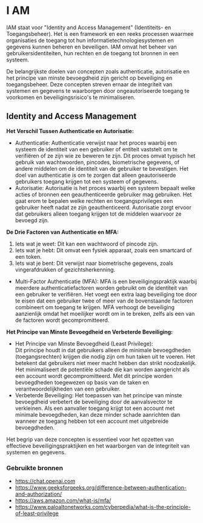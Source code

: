# I AM
IAM staat voor "Identity and Access Management" (Identiteits- en Toegangsbeheer). Het is een framework en een reeks processen waarmee organisaties de toegang tot hun informatietechnologiesystemen en gegevens kunnen beheren en beveiligen. IAM omvat het beheer van gebruikersidentiteiten, hun rechten en de toegang tot bronnen in een systeem.  

De belangrijkste doelen van concepten zoals authenticatie, autorisatie en het principe van minste bevoegdheid zijn gericht op beveiliging en toegangsbeheer. Deze concepten streven ernaar de integriteit van systemen en gegevens te waarborgen door ongeautoriseerde toegang te voorkomen en beveiligingsrisico's te minimaliseren.

## Identity and Access Management
__Het Verschil Tussen Authenticatie en Autorisatie:__

* Authenticatie: Authenticatie verwijst naar het proces waarbij een systeem de identiteit van een gebruiker of entiteit vaststelt om te verifiëren of ze zijn wie ze beweren te zijn. Dit proces omvat typisch het gebruik van wachtwoorden, pincodes, biometrische gegevens, of andere middelen om de identiteit van de gebruiker te bevestigen. Het doel van authenticatie is om te zorgen dat alleen geautoriseerde gebruikers toegang krijgen tot een systeem of gegevens.
* Autorisatie: Autorisatie is het proces waarbij een systeem bepaalt welke acties of bronnen een geauthenticeerde gebruiker mag gebruiken. Het gaat erom te bepalen welke rechten en toegangsprivileges een gebruiker heeft nadat ze zijn geauthenticeerd. Autorisatie zorgt ervoor dat gebruikers alleen toegang krijgen tot de middelen waarvoor ze bevoegd zijn.  

__De Drie Factoren van Authenticatie en MFA:__

1. Iets wat je weet: Dit kan een wachtwoord of pincode zijn.
2. Iets wat je hebt: Dit omvat een fysiek apparaat, zoals een smartcard of een token.
3. Iets wat je bent: Dit verwijst naar biometrische gegevens, zoals vingerafdrukken of gezichtsherkenning.  

* Multi-Factor Authenticatie (MFA): MFA is een beveiligingspraktijk waarbij meerdere authenticatiefactoren worden gebruikt om de identiteit van een gebruiker te verifiëren. Het voegt een extra laag beveiliging toe door te eisen dat een gebruiker twee of meer van de bovenstaande factoren combineert om toegang te krijgen. MFA verhoogt de beveiliging aanzienlijk omdat het moeilijker wordt om in te breken, zelfs als een van de factoren wordt gecompromitteerd.  

__Het Principe van Minste Bevoegdheid en Verbeterde Beveiliging:__

* Het Principe van Minste Bevoegdheid (Least Privilege):   
Dit principe houdt in dat gebruikers alleen de minimale bevoegdheden (toegangsrechten) krijgen die nodig zijn om hun taken uit te voeren. Het betekent dat gebruikers niet meer macht hebben dan strikt noodzakelijk. Het minimaliseert de potentiële schade die kan worden aangericht als een account wordt gecompromitteerd. Met dit principe worden bevoegdheden toegewezen op basis van de taken en verantwoordelijkheden van een gebruiker.
* Verbeterde Beveiliging: Het toepassen van het principe van minste bevoegdheid verbetert de beveiliging door de aanvalsvector te verkleinen. Als een aanvaller toegang krijgt tot een account met minimale bevoegdheden, kan deze minder schade aanrichten dan wanneer ze toegang hebben tot een account met uitgebreide bevoegdheden.  

Het begrip van deze concepten is essentieel voor het opzetten van effectieve beveiligingspraktijken en het waarborgen van de integriteit van systemen en gegevens. 


### Gebruikte bronnen
* https://chat.openai.com  
* https://www.geeksforgeeks.org/difference-between-authentication-and-authorization/ 
* https://aws.amazon.com/what-is/mfa/   
* https://www.paloaltonetworks.com/cyberpedia/what-is-the-principle-of-least-privilege


